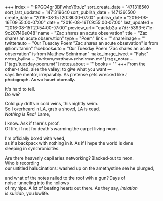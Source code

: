 +++
index = "-KPGQ4gn3BFwhoV6trJz"
sort_create_date = 1471318560
sort_last_updated = 1471319640
sort_publish_date = 1471366500
create_date = "2016-08-15T20:36:00-07:00"
publish_date = "2016-08-16T09:55:00-07:00"
date = "2016-08-16T09:55:00-07:00"
last_updated = "2016-08-15T20:54:00-07:00"
preview_url = "eacfab2a-a7d5-5393-671e-9c207f49e048"
name = "Zac shares an acute observation"
title = "Zac shares an acute observation"
type = "Poem"
link = ""
shareimage = ""
twitterauto = "Our Tuesday Poem \"Zac shares an acute observation\" is from @lionvitamin"
facebookauto = "Our Tuesday Poem \"Zac shares an acute observation\" is from Matthew Schnirman"
make_image_tweet = "False"
notes_byline = ["writers/matthew-schnirman.md"]
tags_notes = ["tags/tuesday-poem.md"]
notes_about = ""
books = ""
+++
From the other-sided, alee the valley; to give what you want &mdash;<br>
says the mentor, irreparably. As pretense gets wrecked like a<br>
photograph. As we haunt eternally.

It's hard to tell.<br>
Do we?

Cold guy drifts in cold veins, this nightly swim.<br>
So I overheard in LA, grab a shovel, LA is dead.<br>
_Nothing is Real_. Lame, 

I know. Ask if there's proof.<br>
Of life, if not for death's warming the carpet living room.

I'm officially bored with weed,<br>
as if a backpack with nothing in it. As if I hope the world is done<br>
sleeping in synchronicities. 

Are there heavenly capillaries networking? Blacked-out to neon.<br>
Who is recording<br>
our untitled hallucinations: washed up on the amethystine sea he plunged,

and what of the notes nailed to the roof with a gun? Days of<br>
noise funneling into the hollows<br>
of my hips. A lot of beating hearts out there. As they say, _imitation_<br>
_is suicide_, you lowlife.